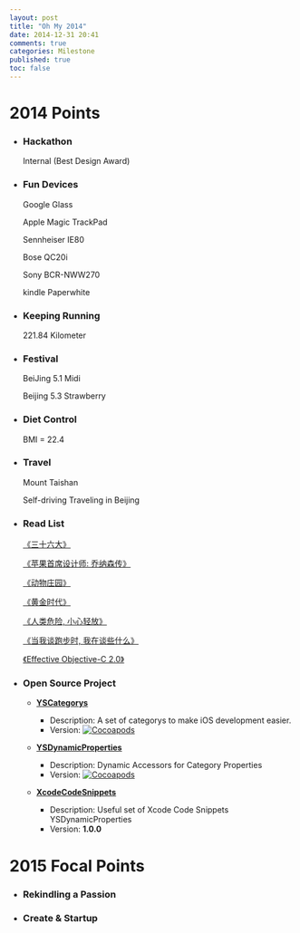 ```yaml
---
layout: post
title: "Oh My 2014"
date: 2014-12-31 20:41
comments: true
categories: Milestone
published: true
toc: false
---
```


<!-- toc -->

# **2014 Points**

* ### Hackathon
    
    Internal (Best Design Award)
    
<!-- more -->
* ### Fun Devices

    Google Glass
    
    Apple Magic TrackPad
    
    Sennheiser IE80
    
    Bose QC20i
    
    Sony BCR-NWW270
    
    kindle Paperwhite
    
* ### Keeping Running
    
    221.84 Kilometer
    
* ### Festival

    BeiJing 5.1 Midi
    
    Beijing 5.3 Strawberry

* ### Diet Control

    BMI = 22.4   

* ### Travel
    
    Mount Taishan 
    
    Self-driving Traveling in Beijing
  
* ### Read List
    
    [《三十六大》][1]
    
    [《苹果首席设计师: 乔纳森传》][2]
    
    [《动物庄园》][3]
    
    [《黄金时代》][4]
    
    [《人类危险, 小心轻放》][5]
      
    [《当我谈跑步时, 我在谈些什么》][6]

    [《Effective Objective-C 2.0》][7]

* ### Open Source Project

    - [**YSCategorys**][8] 
         - Description: A set of categorys to make iOS development easier. 
         - Version: [![Cocoapods](https://cocoapod-badges.herokuapp.com/v/YSCategorys/badge.png)](http://cocoapods.org/?q=on%3Aosx%20on%3Aios%20YSCategorys)

    - [**YSDynamicProperties**][9]
        - Description: Dynamic Accessors for Category Properties
        - Version: [![Cocoapods](https://cocoapod-badges.herokuapp.com/v/YSDynamicProperties/badge.png)](http://cocoapods.org/?q=YSDynamicProperties)
        
    - [**XcodeCodeSnippets**][10]
        - Description: Useful set of Xcode Code Snippets YSDynamicProperties
        - Version: **1.0.0**
        
        
# **2015 Focal Points**

* ### Rekindling a Passion

* ### Create & Startup

[1]: http://book.douban.com/subject/20278799/
[2]: http://book.douban.com/subject/25786645/
[3]: http://book.douban.com/subject/3808982/
[4]: http://book.douban.com/subject/1089243/
[5]: http://book.douban.com/subject/25818693/
[6]: http://book.douban.com/subject/3369600/
[7]: http://book.douban.com/subject/25829244/
[8]: https://github.com/youngshook/YSCategorys
[9]: https://github.com/youngshook/YSDynamicProperties
[10]: https://github.com/youngshook/XcodeCodeSnippets


